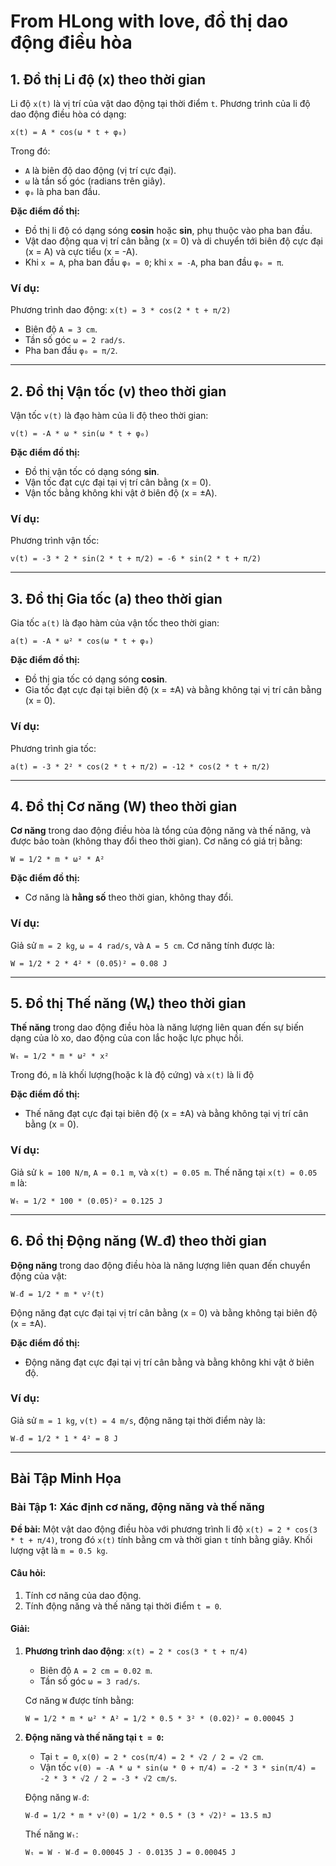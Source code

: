 
# From HLong with love, đồ thị dao động điều hòa 

## 1. Đồ thị Li độ (x) theo thời gian

Li độ `x(t)` là vị trí của vật dao động tại thời điểm `t`. Phương trình của li độ dao động điều hòa có dạng:

```
x(t) = A * cos(ω * t + φ₀)
```

Trong đó:
- `A` là biên độ dao động (vị trí cực đại).
- `ω` là tần số góc (radians trên giây).
- `φ₀` là pha ban đầu.

**Đặc điểm đồ thị:**
- Đồ thị li độ có dạng sóng **cosin** hoặc **sin**, phụ thuộc vào pha ban đầu.
- Vật dao động qua vị trí cân bằng (x = 0) và di chuyển tới biên độ cực đại (x = A) và cực tiểu (x = -A).
- Khi `x = A`, pha ban đầu `φ₀ = 0`; khi `x = -A`, pha ban đầu `φ₀ = π`.

### Ví dụ:
Phương trình dao động: `x(t) = 3 * cos(2 * t + π/2)`
- Biên độ `A = 3 cm`.
- Tần số góc `ω = 2 rad/s`.
- Pha ban đầu `φ₀ = π/2`.

---

## 2. Đồ thị Vận tốc (v) theo thời gian

Vận tốc `v(t)` là đạo hàm của li độ theo thời gian:

```
v(t) = -A * ω * sin(ω * t + φ₀)
```

**Đặc điểm đồ thị:**
- Đồ thị vận tốc có dạng sóng **sin**.
- Vận tốc đạt cực đại tại vị trí cân bằng (x = 0).
- Vận tốc bằng không khi vật ở biên độ (x = ±A).

### Ví dụ:
Phương trình vận tốc:

```
v(t) = -3 * 2 * sin(2 * t + π/2) = -6 * sin(2 * t + π/2)
```

---

## 3. Đồ thị Gia tốc (a) theo thời gian

Gia tốc `a(t)` là đạo hàm của vận tốc theo thời gian:

```
a(t) = -A * ω² * cos(ω * t + φ₀)
```

**Đặc điểm đồ thị:**
- Đồ thị gia tốc có dạng sóng **cosin**.
- Gia tốc đạt cực đại tại biên độ (x = ±A) và bằng không tại vị trí cân bằng (x = 0).

### Ví dụ:
Phương trình gia tốc:

```
a(t) = -3 * 2² * cos(2 * t + π/2) = -12 * cos(2 * t + π/2)
```

---

## 4. Đồ thị Cơ năng (W) theo thời gian

**Cơ năng** trong dao động điều hòa là tổng của động năng và thế năng, và được bảo toàn (không thay đổi theo thời gian). Cơ năng có giá trị bằng:

```
W = 1/2 * m * ω² * A²
```

**Đặc điểm đồ thị:**
- Cơ năng là **hằng số** theo thời gian, không thay đổi.

### Ví dụ:
Giả sử `m = 2 kg`, `ω = 4 rad/s`, và `A = 5 cm`. Cơ năng tính được là:

```
W = 1/2 * 2 * 4² * (0.05)² = 0.08 J
```

---

## 5. Đồ thị Thế năng (Wₜ) theo thời gian

**Thế năng** trong dao động điều hòa là năng lượng liên quan đến sự biến dạng của lò xo, dao động của con lắc hoặc lực phục hồi.

```
Wₜ = 1/2 * m * ω² * x²
```

Trong đó, `m` là khối lượng(hoặc k là độ cứng) và `x(t)` là li độ

**Đặc điểm đồ thị:**
- Thế năng đạt cực đại tại biên độ (x = ±A) và bằng không tại vị trí cân bằng (x = 0).

 ### Ví dụ:
Giả sử `k = 100 N/m`, `A = 0.1 m`, và `x(t) = 0.05 m`. Thế năng tại `x(t) = 0.05 m` là:

```
Wₜ = 1/2 * 100 * (0.05)² = 0.125 J
```

---

## 6. Đồ thị Động năng (W₋đ) theo thời gian

**Động năng** trong dao động điều hòa là năng lượng liên quan đến chuyển động của vật:

```
W₋đ = 1/2 * m * v²(t)
```

Động năng đạt cực đại tại vị trí cân bằng (x = 0) và bằng không tại biên độ (x = ±A).

**Đặc điểm đồ thị:**
- Động năng đạt cực đại tại vị trí cân bằng và bằng không khi vật ở biên độ.

### Ví dụ:
Giả sử `m = 1 kg`, `v(t) = 4 m/s`, động năng tại thời điểm này là:

```
W₋đ = 1/2 * 1 * 4² = 8 J
```

---

## Bài Tập Minh Họa

### Bài Tập 1: Xác định cơ năng, động năng và thế năng

**Đề bài:** Một vật dao động điều hòa với phương trình li độ `x(t) = 2 * cos(3 * t + π/4)`, trong đó `x(t)` tính bằng cm và thời gian `t` tính bằng giây. Khối lượng vật là `m = 0.5 kg`.

#### Câu hỏi:
1. Tính cơ năng của dao động.
2. Tính động năng và thế năng tại thời điểm `t = 0`.

#### Giải:
1. **Phương trình dao động**: `x(t) = 2 * cos(3 * t + π/4)`
   - Biên độ `A = 2 cm = 0.02 m`.
   - Tần số góc `ω = 3 rad/s`.
   
   Cơ năng `W` được tính bằng:

   ```
   W = 1/2 * m * ω² * A² = 1/2 * 0.5 * 3² * (0.02)² = 0.00045 J
   ```

2. **Động năng và thế năng tại `t = 0`:**
   - Tại `t = 0`, `x(0) = 2 * cos(π/4) = 2 * √2 / 2 = √2 cm`.
   - Vận tốc `v(0) = -A * ω * sin(ω * 0 + π/4) = -2 * 3 * sin(π/4) = -2 * 3 * √2 / 2 = -3 * √2 cm/s`.
   
   Động năng `W₋đ`:

   ```
   W₋đ = 1/2 * m * v²(0) = 1/2 * 0.5 * (3 * √2)² = 13.5 mJ
   ```
   
   Thế năng `Wₜ`:

   ```
   Wₜ = W - W₋đ = 0.00045 J - 0.0135 J = 0.00045 J
   ```